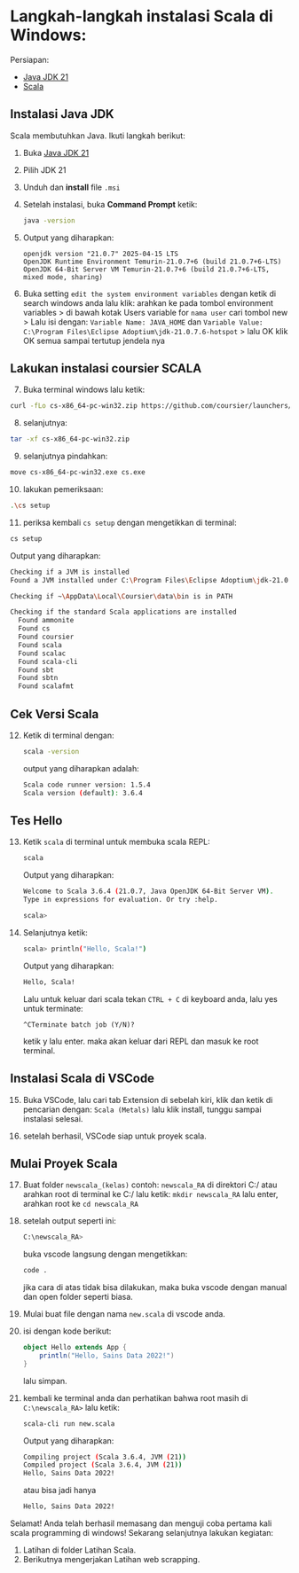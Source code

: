 # Langkah-langkah instalasi Scala di Windows:

Persiapan:
- [Java JDK 21](https://adoptium.net/download)
- [Scala](https://www.scala-lang.org/download/)

## Instalasi Java JDK

Scala membutuhkan Java. Ikuti langkah berikut:

1. Buka [Java JDK 21](https://adoptium.net/download)
2. Pilih JDK 21
3. Unduh dan **install** file `.msi`
4. Setelah instalasi, buka **Command Prompt** ketik:
   ```bash
   java -version
   ```
5. Output yang diharapkan:
    ```
    openjdk version "21.0.7" 2025-04-15 LTS
    OpenJDK Runtime Environment Temurin-21.0.7+6 (build 21.0.7+6-LTS)
    OpenJDK 64-Bit Server VM Temurin-21.0.7+6 (build 21.0.7+6-LTS, mixed mode, sharing)
    ```

6. Buka setting `edit the system environment variables` dengan ketik di search windows anda lalu klik:
arahkan ke pada tombol environment variables > di bawah kotak Users variable for `nama user` cari tombol new > Lalu isi dengan:
`Variable Name: JAVA_HOME` dan `Variable Value: C:\Program Files\Eclipse Adoptium\jdk-21.0.7.6-hotspot` > lalu OK
klik OK semua sampai tertutup jendela nya

## Lakukan instalasi coursier SCALA

7. Buka terminal windows lalu ketik:
```bash
curl -fLo cs-x86_64-pc-win32.zip https://github.com/coursier/launchers/raw/master/cs-x86_64-pc-win32.zip
```
8. selanjutnya:
```bash
tar -xf cs-x86_64-pc-win32.zip
```
9. selanjutnya pindahkan:
```bash
move cs-x86_64-pc-win32.exe cs.exe
```
10. lakukan pemeriksaan:
```bash
.\cs setup
```

11. periksa kembali `cs setup` dengan mengetikkan di terminal:
```bash
cs setup
```
Output yang diharapkan:
```bash
Checking if a JVM is installed
Found a JVM installed under C:\Program Files\Eclipse Adoptium\jdk-21.0.7.6-hotspot.

Checking if ~\AppData\Local\Coursier\data\bin is in PATH

Checking if the standard Scala applications are installed
  Found ammonite
  Found cs
  Found coursier
  Found scala
  Found scalac
  Found scala-cli
  Found sbt
  Found sbtn
  Found scalafmt
```

## Cek Versi Scala

12. Ketik di terminal dengan:
    ```bash
    scala -version
    ```
    output yang diharapkan adalah:
    ```bash
    Scala code runner version: 1.5.4
    Scala version (default): 3.6.4
    ```

## Tes Hello

13. Ketik `scala` di terminal untuk membuka scala REPL:
    ```bash
    scala
    ```
    Output yang diharapkan:
    ```bash
    Welcome to Scala 3.6.4 (21.0.7, Java OpenJDK 64-Bit Server VM).
    Type in expressions for evaluation. Or try :help.

    scala> 
    ```
14. Selanjutnya ketik:
    ```bash
    scala> println("Hello, Scala!")
    ```
    Output yang diharapkan:
    ```bash
    Hello, Scala!
    ```
    Lalu untuk keluar dari scala tekan `CTRL + C` di keyboard anda, lalu yes untuk terminate:
    ```
    ^CTerminate batch job (Y/N)?
    ```
    ketik y lalu enter. maka akan keluar dari REPL dan masuk ke root terminal.

## Instalasi Scala di VSCode

15. Buka VSCode, lalu cari tab Extension di sebelah kiri, klik dan ketik di pencarian dengan:
    `Scala (Metals)` lalu klik install, tunggu sampai instalasi selesai.

16. setelah berhasil, VSCode siap untuk proyek scala.

## Mulai Proyek Scala

17. Buat folder `newscala_(kelas)` contoh: `newscala_RA` di direktori C:/ atau arahkan root di terminal ke C:/ lalu ketik: `mkdir newscala_RA` lalu enter, arahkan root ke `cd newscala_RA` 

18. setelah output seperti ini:
    ```bash
    C:\newscala_RA>
    ```
    buka vscode langsung dengan mengetikkan:
    ```bash
    code .
    ```
    jika cara di atas tidak bisa dilakukan, maka buka vscode dengan manual dan open folder seperti biasa.

19. Mulai buat file dengan nama `new.scala` di vscode anda.

20. isi dengan kode berikut:
    ```scala
    object Hello extends App {
        println("Hello, Sains Data 2022!")
    }
    ```
    lalu simpan.

21. kembali ke terminal anda dan perhatikan bahwa root masih di `C:\newscala_RA>` lalu ketik:
    ```bash
    scala-cli run new.scala
    ```
    Output yang diharapkan:
    ```bash
    Compiling project (Scala 3.6.4, JVM (21))
    Compiled project (Scala 3.6.4, JVM (21))
    Hello, Sains Data 2022!
    ```
    atau bisa jadi hanya
    ```bash
    Hello, Sains Data 2022!
    ```

Selamat! Anda telah berhasil memasang dan menguji coba pertama kali scala programming di windows!
Sekarang selanjutnya lakukan kegiatan:
1. Latihan di folder Latihan Scala.
2. Berikutnya mengerjakan Latihan web scrapping.


